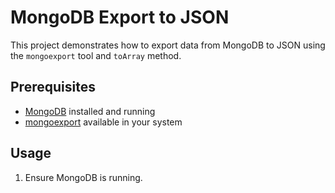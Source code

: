 # MongoDB Export to JSON

This project demonstrates how to export data from MongoDB to JSON using the `mongoexport` tool and `toArray` method.

## Prerequisites

- [MongoDB](https://www.mongodb.com/) installed and running
- [mongoexport](https://docs.mongodb.com/database-tools/mongoexport/) available in your system

## Usage

1. Ensure MongoDB is running.
